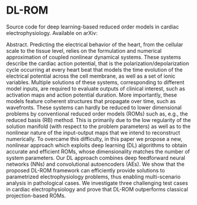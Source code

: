 # DL-ROM

Source code for deep learning-based reduced order models in cardiac electrophysiology. Available on arXiv:

Abstract. Predicting the electrical behavior of the heart, from the cellular scale to the tissue level, relies on the formulation and numerical approximation of coupled nonlinear dynamical systems. These systems describe the cardiac action potential, that is the polarization/depolarization cycle occurring at every heart beat that models the time evolution of the electrical potential across the cell membrane, as well as a set of ionic variables. Multiple solutions of these systems, corresponding to different model inputs, are required to evaluate outputs of clinical interest, such as activation maps and action potential duration. More importantly, these models feature coherent structures that propagate over time, such as wavefronts. These systems can hardly be reduced to lower dimensional problems by conventional reduced order models (ROMs) such as, e.g., the reduced basis (RB) method. This is primarily due to the low regularity of the solution manifold (with respect to the problem parameters) as well as to the nonlinear nature of the input-output maps that we intend to reconstruct numerically. To overcame this difficulty, in this paper we propose a new, nonlinear approach which exploits deep learning (DL) algorithms to obtain accurate and efficient ROMs, whose dimensionality matches the number of system parameters. Our DL approach combines deep feedforward neural networks (NNs) and convolutional autoencoders (AEs). We show that the proposed DL-ROM framework can efficiently provide solutions to parametrized electrophysiology problems, thus enabling multi-scenario analysis in pathological cases. We investigate three challenging test cases in cardiac electrophysiology and prove that DL-ROM outperforms classical projection-based ROMs.
